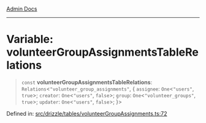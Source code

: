 [Admin Docs](/)

***

# Variable: volunteerGroupAssignmentsTableRelations

> `const` **volunteerGroupAssignmentsTableRelations**: `Relations`\<`"volunteer_group_assignments"`, \{ `assignee`: `One`\<`"users"`, `true`\>; `creator`: `One`\<`"users"`, `false`\>; `group`: `One`\<`"volunteer_groups"`, `true`\>; `updater`: `One`\<`"users"`, `false`\>; \}\>

Defined in: [src/drizzle/tables/volunteerGroupAssignments.ts:72](https://github.com/gautam-divyanshu/talawa-api/blob/22f85ff86fcf5f38b53dcdb9fe90ab33ea32d944/src/drizzle/tables/volunteerGroupAssignments.ts#L72)
